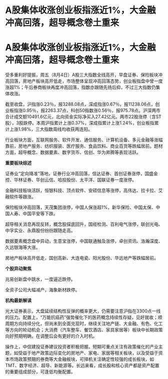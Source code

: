 # A股集体收涨创业板指涨近1%，大金融冲高回落，超导概念卷土重来

# A股集体收涨创业板指涨近1%，大金融冲高回落，超导概念卷土重来

受多重利好提振，周五（8月4日）A股三大指数全线高开，早盘证券、保险板块冲高回落，房地产板块高开低走，市场整体呈现冲高回落态势，创业板指盘中曾一度涨超1%；午后券商板块再度冲高回落，指数亦跟随先扬后抑，不过三大指数仍集体收涨。

截至收盘，沪指涨0.23％，报3288.08点，深成指涨0.67％，报11238.06点，创业板指涨0.95％，报2263.37点，科创50指数涨0.56％，报975.78点。沪深两市合计成交额10491.6亿元，北向资金实际净买入27.42亿元。两市22股涨停（含ST股），3股跌停。本周沪指累计上涨0.37%，深成指累计上涨1.24%，创业板指累计上涨1.98%，三大指数周线均收获两连阳。

行业板块方面，互联网服务、软件开发、通信服务、计算机设备、多元金融等涨幅靠前，房地产服务、纺织服装、医疗服务、食品饮料、商业百货等跌幅居前。题材方面，超导概念、数据要素、数字货币、信创、华为昇腾等表现活跃。

**重要板块综述**

证券业“定向降准”落地，证券行业冲高回落，信达证券、首创证券涨停，国盛金控、华林证券、华创云信、哈投股份、太平洋、国联证券一度涨停。

金融科技板块活跃，恒银科技、顶点软件、安硕信息等涨停，高伟达、拉卡拉、艾融软件等跟涨。

保险板块冲高回落，天茂集团涨停，中国人保涨超1%，新华保险、中国太保、中国人寿、中国平安等下跌。

超导相关消息再现反转，概念股探底回升，国缆检测、百利电气涨停，联创光电、中孚实业、永鼎股份纷纷跟随走高。

数据要素概念盘中异动，生意宝涨停，中国联通触及涨停，卓创资讯、浩瀚深度、久远银海等大涨。

房地产板块高开低走，国创高新、大连电瓷、阳光股份、华远地产等跌幅居前。

**个股异动聚焦**

兆易创新盘中跳水，一度逼近跌停。

全资子公司大幅减产，海象新材跌停。

**机构最新解读**

光大证券表示，大盘延续结构性反弹的概率更大，仍需要注意沪指在3300点一线的压力。配置上，“万能抗癌药”强势催化下的医药概念持续性存疑，见好就收；顺周期方向持续分化，但尚未到全面兑现时，继续关注地产链、大金融、有色、化工等方向的轮动机会；大消费（汽车整车、餐饮酒店、家具家居等）板块中长期政策向好预期明确，在调整后会有更好的介入时机。

操作上，中信建投证券建议投资者积极把握。短期可重点关注有政策催化的产业主题，如受益于地产政策边际变化的房地产、家电、家居等相关板块，以及受益于资本市场政策预期的券商等大金融板块，可择机关注确定性较强的成长板块，如TMT、数字经济、超导、新能源等。长远来看，成长股和核心资产都是资产配置的重要组成部分，可逢低均衡配置。

